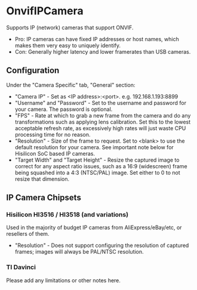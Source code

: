 # OnvifIPCamera

Supports IP (network) cameras that support ONVIF.

- Pro: IP cameras can have fixed IP addresses or host names, which makes them very easy to uniquely identify.
- Con: Generally higher latency and lower framerates than USB cameras.

## Configuration

Under the "Camera Specific" tab, "General" section:
- "Camera IP" - Set as &lt;IP address&gt;:&lt;port&gt;. e.g. 192.168.1.193:8899
- "Username" and "Password" - Set to the username and password for your camera. The password is optional.
- "FPS" - Rate at which to grab a new frame from the camera and do any transformations such as applying lens calibration. Set this to the lowest acceptable refresh rate, as excessively high rates will just waste CPU processing time for no reason.
- "Resolution" - Size of the frame to request. Set to &lt;blank&gt; to use the default resolution for your camera. See important note below for Hisilicon SoC based IP cameras.
- "Target Width" and "Target Height" - Resize the captured image to correct for any aspect ratio issues, such as a 16:9 (widescreen) frame being squashed into a 4:3 (NTSC/PAL) image. Set either to 0 to not resize that dimension.

## IP Camera Chipsets

### Hisilicon HI3516 / HI3518 (and variations)

Used in the majority of budget IP cameras from AliExpress/eBay/etc, or resellers of them.
- "Resolution" - Does not support configuring the resolution of captured frames; images will always be PAL/NTSC resolution.

### TI Davinci

Please add any limitations or other notes here.